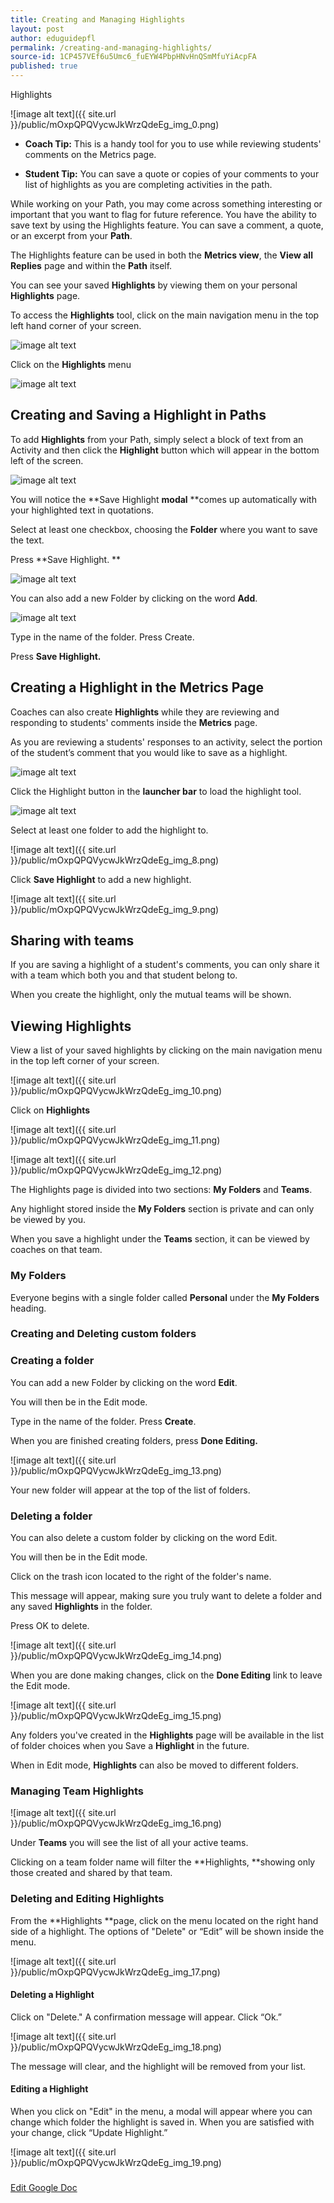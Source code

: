 ```yaml
---
title: Creating and Managing Highlights
layout: post
author: eduguidepfl
permalink: /creating-and-managing-highlights/
source-id: 1CP457VEf6u5Umc6_fuEYW4PbpHNvHnQSmMfuYiAcpFA
published: true
---
```

Highlights

![image alt text]({{ site.url }}/public/mOxpQPQVycwJkWrzQdeEg_img_0.png)

* **Coach Tip:** This is a handy tool for you to use while reviewing students' comments on the Metrics page.

* **Student Tip:** You can save a quote or copies of your comments to your list of highlights as you are completing activities in the path.

While working on your Path, you may come across something interesting or important that you want to flag for future reference. You have the ability to save text by using the Highlights feature. You can save a comment, a quote, or an excerpt from your **Path**.

 

The Highlights feature can be used in both the **Metrics view**, the **View all Replies** page and within the **Path** itself.

You can see your saved **Highlights** by viewing them on your personal **Highlights** page.

To access the **Highlights** tool, click on the main navigation menu in the top left hand corner of your screen.

![image alt text](/public/mOxpQPQVycwJkWrzQdeEg_img_1.png)

Click on the **Highlights** menu

![image alt text](/public/mOxpQPQVycwJkWrzQdeEg_img_2.png)

## Creating and Saving a Highlight in Paths

To add **Highlights** from your Path, simply select a block of text from an Activity and then click the **Highlight** button which will appear in the bottom left of the screen.

![image alt text](/public/mOxpQPQVycwJkWrzQdeEg_img_3.png)

You will notice the **Save Highlight **modal** **comes up automatically with your highlighted text in quotations. 

Select at least one checkbox, choosing the **Folder** where you want to save the text.

Press **Save Highlight. **

![image alt text](/public/mOxpQPQVycwJkWrzQdeEg_img_4.png)

You can also add a new Folder by clicking on the word **Add**.

![image alt text](/public/mOxpQPQVycwJkWrzQdeEg_img_5.png)

Type in the name of the folder. Press Create.

Press **Save Highlight.**

## Creating a **Highlight** in the Metrics Page

Coaches can also create **Highlights** while they are reviewing and responding to students' comments inside the **Metrics** page.

As you are reviewing a students' responses to an activity, select the portion of the student’s comment that you would like to save as a highlight.

![image alt text](/public/mOxpQPQVycwJkWrzQdeEg_img_6.png)

Click the Highlight button in the **launcher bar** to load the highlight tool.

![image alt text](/public/mOxpQPQVycwJkWrzQdeEg_img_7.jpg)

Select at least one folder to add the highlight to.

![image alt text]({{ site.url }}/public/mOxpQPQVycwJkWrzQdeEg_img_8.png)

Click **Save Highlight** to add a new highlight.

![image alt text]({{ site.url }}/public/mOxpQPQVycwJkWrzQdeEg_img_9.png)

## Sharing with teams

If you are saving a highlight of a student's comments, you can only share it with a team which both you and that student belong to.

When you create the highlight, only the mutual teams will be shown.

## Viewing Highlights

View a list of your saved highlights by clicking on the main navigation menu in the top left corner of your screen.

![image alt text]({{ site.url }}/public/mOxpQPQVycwJkWrzQdeEg_img_10.png)

Click on **Highlights**

![image alt text]({{ site.url }}/public/mOxpQPQVycwJkWrzQdeEg_img_11.png)

![image alt text]({{ site.url }}/public/mOxpQPQVycwJkWrzQdeEg_img_12.png)

The Highlights page is divided into two sections: **My Folders** and **Teams**. 

Any highlight stored inside the **My Folders** section is private and can only be viewed by you. 

When you save a highlight under the **Teams** section, it can be viewed by coaches on that team.

### My Folders

Everyone begins with a single folder called **Personal** under the **My Folders** heading. 

### Creating and Deleting custom folders

### Creating a folder

You can add a new Folder by clicking on the word **Edit**.

You will then be in the Edit mode.

Type in the name of the folder. Press **Create**.

When you are finished creating folders, press **Done Editing.**

![image alt text]({{ site.url }}/public/mOxpQPQVycwJkWrzQdeEg_img_13.png)

Your new folder will appear at the top of the list of folders.

### Deleting a folder

You can also delete a custom folder by clicking on the word Edit. 

You will then be in the Edit mode.

Click on the trash icon located to the right of the folder's name. 

This message will appear, making sure you truly want to delete a folder and any saved **Highlights** in the folder.

Press OK to delete.

![image alt text]({{ site.url }}/public/mOxpQPQVycwJkWrzQdeEg_img_14.png)

When you are done making changes, click on the **Done Editing** link to leave the Edit mode.

![image alt text]({{ site.url }}/public/mOxpQPQVycwJkWrzQdeEg_img_15.png)

Any folders you've created in the **Highlights** page will be available in the list of folder choices when you Save a **Highlight** in the future. 

When in Edit mode, **Highlights** can also be moved to different folders.

### Managing Team Highlights

![image alt text]({{ site.url }}/public/mOxpQPQVycwJkWrzQdeEg_img_16.png)

Under **Teams** you will see the list of all your active teams.

Clicking on a team folder name will filter the **Highlights, **showing only those created and shared by that team.

### Deleting and Editing Highlights

From the **Highlights **page, click on the menu located on the right hand side of a highlight. The options of "Delete" or “Edit” will be shown inside the menu.

![image alt text]({{ site.url }}/public/mOxpQPQVycwJkWrzQdeEg_img_17.png)

#### Deleting a Highlight

Click on "Delete." A confirmation message will appear. Click “Ok.”

![image alt text]({{ site.url }}/public/mOxpQPQVycwJkWrzQdeEg_img_18.png)

The message will clear, and the highlight will be removed from your list.

#### Editing a Highlight

When you click on "Edit" in the menu, a modal will appear where you can change which folder the highlight is saved in. When you are satisfied with your change, click “Update Highlight.”

![image alt text]({{ site.url }}/public/mOxpQPQVycwJkWrzQdeEg_img_19.png)

###

[Edit Google Doc](https://docs.google.com/document/d/1CP457VEf6u5Umc6_fuEYW4PbpHNvHnQSmMfuYiAcpFA/edit?usp=sharing)

